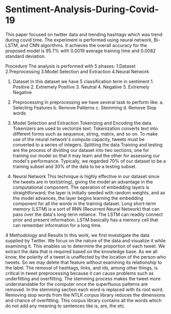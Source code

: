 # Sentiment-Analysis-During-Covid-19
This paper focused on twitter data and trending hashtags which was trend during covid time. The experiment is performed using neural network, Bi-LSTM, and CNN algorithms. It achieves the overall accuracy for the proposed model is 95.7% with 0.0019 average training time and 0.0082 standard deviation.

Procedure
            The analysis is performed with 5 phases: 
            1.Dataset
            2.Preprocessing
            3.Model Selection and Extraction
            4.Neural Network
            
1. Dataset
            In this dataset we have 5 classification term in sentiment
            1. Positive
            2. Extremely Positive
            3. Neutral
            4. Negative
            5. Extremely Negative
2. Preprocessing
            In preprocessing we have several task to perform like:
            a. Selecting Features
            b. Remove Patterns
            c. Stemming
            d. Remove Stop words
        
3. Model Selection and Extraction
            Tokenizing and Encoding the data
            Tokenizers are used to vectorize text. Tokenization converts text into different forms
            such as sequence, string, matrix, and so on. To make use of the neural network's
            compute capacity, tweets must be converted to a series of integers.
            Splitting the data
            Training and testing are the process of dividing our dataset into two sections, one for
            training our model so that it may learn and the other for assessing our model's
            performance. Typically, we regarded 70% of our dataset to be a training subset and 30%
            of the data to be a testing subset. 
            
4. Neural Network
            This technique is highly effective in our dataset since the tweets are in text(string),
            giving the model an advantage in the computational component.
            The operation of embedding layers is straightforward; the layer is initially seeded with
            random weights, and as the model advances, the layer begins learning the embedding
            component for all the words in the training dataset.
            Long short-term memory (LSTM) is a sort of RNN (Recurrent Neural Network) that
            can pass over the data's long-term reliance. The LSTM can readily connect prior and
            present information. LSTM basically has a memory cell that can remember information
            for a long time.
            
4 Methodology and Results
            In this work, we first investigate the data supplied by Twitter. We focus on the nature
            of the data and visualize it while examining it. This enables us to determine the
            proportion of each tweet. We extract the data that is required based on the knowledge
            base. As we all know, the polarity of a tweet is unaffected by the location of the person
            who tweets. So we may delete that feature without examining its relationship to the
            label. The removal of hashtags, links, and ids, among other things, is critical in tweet
            preprocessing because it can cause problems such as underfitting and overfitting. The
            stemming process makes the tweet more understandable for the computer once the
            superfluous patterns are removed. In the stemming section each word is replaced with
            its root word. Removing stop words from the NTLK corpus library reduces the
            dimensions and chance of overfitting. This corpus library contains all the words which
            do not add any meaning to sentences like is, are, the etc.
